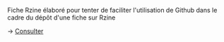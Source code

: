 Fiche Rzine élaboré pour tenter de faciliter l'utilisation de Github dans le cadre du dépôt d'une fiche sur Rzine

-> [Consulter](https://lecampiong.github.io/github_fiche_rzine/)

